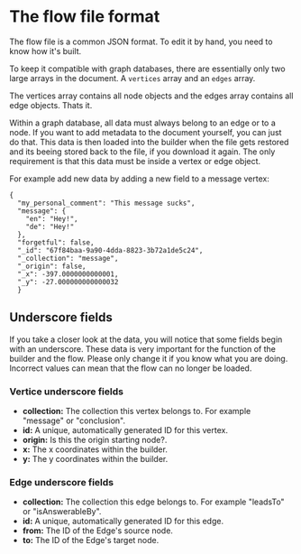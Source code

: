 # The flow file format
The flow file is a common JSON format. To edit it by hand, you need to know how it's built.

To keep it compatible with graph databases, there are essentially only two large arrays in the document. A `vertices` array and an `edges` array.

The vertices array contains all node objects and the edges array contains all edge objects. Thats it.

Within a graph database, all data must always belong to an edge or to a node. If you want to add metadata to the document yourself, you can just do that. This data is then loaded into the builder when the file gets restored and its beeing stored back to the file, if you download it again. The only requirement is that this data must be inside a vertex or edge object.

For example add new data by adding a new field to a message vertex:

```
{
  "my_personal_comment": "This message sucks",
  "message": {
    "en": "Hey!",
    "de": "Hey!"
  },
  "forgetful": false,
  "_id": "67f84baa-9a90-4dda-8823-3b72a1de5c24",
  "_collection": "message",
  "_origin": false,
  "_x": -397.0000000000001,
  "_y": -27.000000000000032
  }
```

## Underscore fields
If you take a closer look at the data, you will notice that some fields begin with an underscore. These data is very important for the function of the builder and the flow. Please only change it if you know what you are doing. Incorrect values ​​can mean that the flow can no longer be loaded.

### Vertice underscore fields
* __collection:__ The collection this vertex belongs to. For example "message" or "conclusion".
* __id:__ A unique, automatically generated ID for this vertex.
* __origin:__ Is this the origin starting node?.
* __x:__ The x coordinates within the builder.
* __y:__ The y coordinates within the builder.

### Edge underscore fields
* __collection:__ The collection this edge belongs to. For example "leadsTo" or "isAnswerableBy".
* __id:__ A unique, automatically generated ID for this edge.
* __from:__ The ID of the Edge's source node.
* __to:__ The ID of the Edge's target node.
